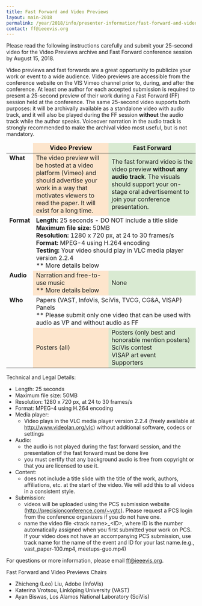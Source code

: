 ```yaml
---
title: Fast Forward and Video Previews
layout: main-2018
permalink: /year/2018/info/presenter-information/fast-forward-and-video-previews
contact: ff@ieeevis.org
---
```


Please read the following instructions carefully and submit your
25-second video for the Video Previews archive and Fast Forward
conference session by August 15, 2018.

Video previews and fast forwards are a great opportunity to publicize
your work or event to a wide audience. Video previews are accessible
from the conference website on the VIS Vimeo channel prior to, during,
and after the conference. At least one author for each accepted
submission is required to present a 25-second preview of their work
during a Fast Forward (FF) session held at the conference. The same
25-second video supports both purposes: it will be archivally
available as a standalone video with audio track, and it will also be
played during the FF session **without** the audio track while the
author speaks. Voiceover narration in the audio track is strongly
recommended to make the archival video most useful, but is not
mandatory.


<style>
td.videopreview {
background-color: #fde5cc;
}
td.fastforward {
background-color: #d9ead2;
}
td.left {
font-weight: bold;
vertical-align: top;
}
</style>

<table>
<thead align="center"><td></td><td class="videopreview"><b>Video Preview</b></td><td class="fastforward"><b>Fast Forward</b></td></thead>
<tbody>
<tr><td class="left">What</td><td class="videopreview">The video preview will be hosted at a video platform (Vimeo) and should advertise your work in a way that motivates viewers to read the paper. It will exist for a long time.</td><td class="fastforward">The fast forward video is the video preview <b>without any audio track</b>. The visuals should support your on-stage oral advertisement to join your conference presentation.</td></tr>
<tr><td class="left">Format</td><td colspan="2">
<b>Length:</b> 25 seconds - DO NOT include a title slide<br>
<b>Maximum file size:</b> 50MB<br>
<b>Resolution:</b> 1280 x 720 px, at 24 to 30 frames/s<br>
<b>Format:</b> MPEG-4 using H.264 encoding<br>
<b>Testing:</b> Your video should play in VLC media player version 2.2.4<br>
** More details below
</td></tr>
<tr><td class="left">Audio</td><td class="videopreview">Narration and free-to-use music<br>
** More details below</td><td class="fastforward">None</td></tr>
<tr><td rowspan="2" class="left">Who</td><td colspan="2">Papers (VAST, InfoVis, SciVis, TVCG, CG&amp;A, VISAP)<br>Panels<br>
** Please submit only one video that can be used with audio as VP and without audio as FF</td></tr>
<tr><td class="videopreview">Posters (all)</td><td class="fastforward">Posters (only best and honorable mention posters)<br>SciVis contest<br>VISAP art event<br>Supporters<br></td></tr>
</tbody>
</table>

Technical and Legal Details: 

- Length: 25 seconds
- Maximum file size: 50MB
- Resolution: 1280 x 720 px, at 24 to 30 frames/s
- Format: MPEG-4 using H.264 encoding
- Media player:
  - Video plays in the VLC media player version 2.2.4 (freely available at http://www.videolan.org/vlc) without additional software, codecs or settings
- Audio:
  - the audio is not played during the fast forward session, and the presentation of the fast forward must be done live
  - you must certify that any background audio is free from copyright or that you are licensed to use it.
- Content: 
  - does not include a title slide with the title of the work, authors, affiliations, etc. at the start of the video. We will add this to all videos in a consistent style.
- Submission:
  - videos will be uploaded using the PCS submission website (http://precisionconference.com/~vgtc). Please request a PCS login from the conference organizers if you do not have one.
  - name the video file \<track name>_\<ID>, where ID is the number automatically assigned when you first submitted your work on PCS. If your video does not have an accompanying PCS submission, use track name for the name of the event and ID for your last name.(e.g., vast_paper-100.mp4, meetups-guo.mp4)


For questions or more information, please email ff@ieeevis.org.


Fast Forward and Video Previews Chairs

- Zhicheng (Leo) Liu, Adobe (InfoVis)
- Katerina Vrotsou, Linköping University (VAST)
- Ayan Biswas, Los Alamos National Laboratory (SciVis)
